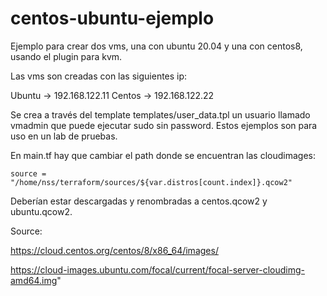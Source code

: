 # centos-ubuntu-ejemplo
Ejemplo para crear dos vms, una con ubuntu 20.04 y una con centos8, usando el plugin para kvm.


Las vms son creadas con las siguientes ip:

Ubuntu -> 192.168.122.11
Centos -> 192.168.122.22



Se crea a través del template templates/user_data.tpl un usuario llamado vmadmin que puede ejecutar sudo sin password. Estos ejemplos son para uso en un lab de pruebas.

En main.tf hay que cambiar el path donde se encuentran las cloudimages:

    source = "/home/nss/terraform/sources/${var.distros[count.index]}.qcow2"

Deberían estar descargadas y renombradas a centos.qcow2 y ubuntu.qcow2.

Source:


   https://cloud.centos.org/centos/8/x86_64/images/
   
   
   https://cloud-images.ubuntu.com/focal/current/focal-server-cloudimg-amd64.img"

   



